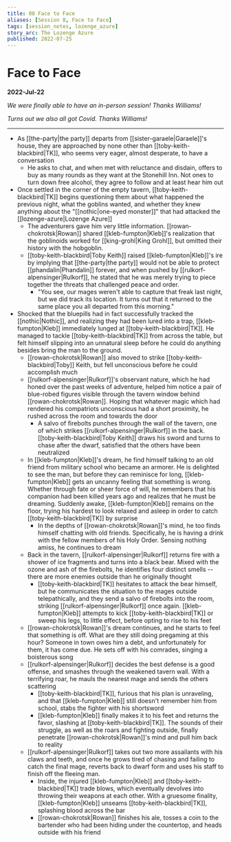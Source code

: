 ```yaml
---
title: 08 Face to Face
aliases: [Session 8, Face to Face]
tags: [session_notes, lozenge_azure]
story_arc: The Lozenge Azure
published: 2022-07-25
---
```

# Face to Face

**2022-Jul-22**

*We were finally able to have an in-person session! Thanks Williams!*

*Turns out we also all got Covid. Thanks Williams!*

---

- As [[the-party|the party]] departs from [[sister-garaele|Garaele]]'s house, they are approached by none other than [[toby-keith-blackbird|TK]], who seems very eager, almost desperate, to have a conversation
  - He asks to chat, and when met with reluctance and disdain, offers to buy as many rounds as they want at the Stonehill Inn. Not ones to turn down free alcohol, they agree to follow and at least hear him out
- Once settled in the corner of the empty tavern, [[toby-keith-blackbird|TK]] begins questioning them about what happened the previous night, what the goblins wanted, and whether they knew anything about the "[[nothic|one-eyed monster]]" that had attacked the [[lozenge-azure|Lozenge Azure]]
  - The adventurers gave him very little information. [[rowan-chokrotsk|Rowan]] shared [[kleb-fumpton|Kleb]]'s realization that the goblinoids worked for [[king-grohl|King Grohl]], but omitted their history with the hobgoblin.
  - [[toby-keith-blackbird|Toby Keith]] raised [[kleb-fumpton|Kleb]]'s ire by implying that [[the-party|the party]] would not be able to protect [[phandalin|Phandalin]] forever, and when pushed by [[rulkorf-alpensinger|Rulkorf]], he stated that he was merely trying to piece together the threats that challenged peace and order.
    - "You see, our mages weren't able to capture that freak last night, but we did track its location. It turns out that it returned to the same place you all departed from this morning."
- Shocked that the bluepills had in fact successfully tracked the [[nothic|Nothic]], and realizing they had been lured into a trap, [[kleb-fumpton|Kleb]] immediately lunged at [[toby-keith-blackbird|TK]]. He managed to tackle [[toby-keith-blackbird|TK]] from across the table, but felt himself slipping into an unnatural sleep before he could do anything besides bring the man to the ground.
  - [[rowan-chokrotsk|Rowan]] also moved to strike [[toby-keith-blackbird|Toby]] Keith, but fell unconscious before he could accomplish much
  - [[rulkorf-alpensinger|Rulkorf]]'s observant nature, which he had honed over the past weeks of adventure, helped him notice a pair of blue-robed figures visible through the tavern window behind [[rowan-chokrotsk|Rowan]]. Hoping that whatever magic which had rendered his compatriots unconscious had a short proximity, he rushed across the room and towards the door
    - A salvo of firebolts punches through the wall of the tavern, one of which strikes [[rulkorf-alpensinger|Rulkorf]] in the back. [[toby-keith-blackbird|Toby Keith]] draws his sword and turns to chase after the dwarf, satisfied that the others have been neutralized
  - In [[kleb-fumpton|Kleb]]'s dream, he find himself talking to an old friend from military school who became an armorer. He is delighted to see the man, but before they can reminisce for long, [[kleb-fumpton|Kleb]] gets an uncanny feeling that something is wrong. Whether through fate or sheer force of will, he remembers that his companion had been killed years ago and realizes that he must be dreaming. Suddenly awake, [[kleb-fumpton|Kleb]] remains on the floor, trying his hardest to look relaxed and asleep in order to catch [[toby-keith-blackbird|TK]] by surprise
    - In the depths of [[rowan-chokrotsk|Rowan]]'s mind, he too finds himself chatting with old friends. Specifically, he is having a drink with the fellow members of his Holy Order. Sensing nothing amiss, he continues to dream
  - Back in the tavern, [[rulkorf-alpensinger|Rulkorf]] returns fire with a shower of ice fragments and turns into a black bear. Mixed with the ozone and ash of the firebolts, he identifies four distinct smells -- there are more enemies outside than he originally thought
    - [[toby-keith-blackbird|TK]] hesitates to attack the bear himself, but he communicates the situation to the mages outside telepathically, and they send a salvo of firebolts into the room, striking [[rulkorf-alpensinger|Rulkorf]] once again. [[kleb-fumpton|Kleb]] attempts to kick [[toby-keith-blackbird|TK]] or sweep his legs, to little effect, before opting to rise to his feet
  - [[rowan-chokrotsk|Rowan]]'s dream continues, and he starts to feel that something is off. What are they still doing pregaming at this hour? Someone in town owes him a debt, and unfortunately for them, it has come due. He sets off with his comrades, singing a boisterous song
  - [[rulkorf-alpensinger|Rulkorf]] decides the best defense is a good offense, and smashes through the weakened tavern wall. With a terrifying roar, he mauls the nearest mage and sends the others scattering
    - [[toby-keith-blackbird|TK]], furious that his plan is unraveling, and that [[kleb-fumpton|Kleb]] still doesn't remember him from school, stabs the fighter with his shortsword
    - [[kleb-fumpton|Kleb]] finally makes it to his feet and returns the favor, slashing at [[toby-keith-blackbird|TK]]. The sounds of their struggle, as well as the roars and fighting outside, finally penetrate [[rowan-chokrotsk|Rowan]]'s mind and pull him back to reality
  - [[rulkorf-alpensinger|Rulkorf]] takes out two more assailants with his claws and teeth, and once he grows tired of chasing and failing to catch the final mage, reverts back to dwarf form and uses his staff to finish off the fleeing man.
    - Inside, the injured [[kleb-fumpton|Kleb]] and [[toby-keith-blackbird|TK]] trade blows, which eventually devolves into throwing their weapons at each other. With a gruesome finality, [[kleb-fumpton|Kleb]] unseams [[toby-keith-blackbird|TK]], splashing blood across the bar
    - [[rowan-chokrotsk|Rowan]] finishes his ale, tosses a coin to the bartender who had been hiding under the countertop, and heads outside with his friend
